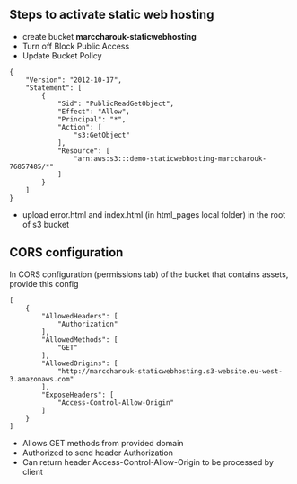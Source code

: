 ## Steps to activate static web hosting

* create bucket **marccharouk-staticwebhosting**
* Turn off Block Public Access
* Update Bucket Policy

```
{
    "Version": "2012-10-17",
    "Statement": [
        {
            "Sid": "PublicReadGetObject",
            "Effect": "Allow",
            "Principal": "*",
            "Action": [
                "s3:GetObject"
            ],
            "Resource": [
                "arn:aws:s3:::demo-staticwebhosting-marccharouk-76857485/*"
            ]
        }
    ]
}
```
* upload error.html and index.html (in html_pages local folder) in the root of s3 bucket

## CORS configuration

In CORS configuration (permissions tab) of the bucket that contains assets, provide this config
```
[
    {
        "AllowedHeaders": [
            "Authorization"
        ],
        "AllowedMethods": [
            "GET"
        ],
        "AllowedOrigins": [
            "http://marccharouk-staticwebhosting.s3-website.eu-west-3.amazonaws.com"
        ],
        "ExposeHeaders": [
            "Access-Control-Allow-Origin"
        ]
    }
]
```

* Allows GET methods from provided domain
* Authorized to send header Authorization
* Can return header Access-Control-Allow-Origin to be processed by client